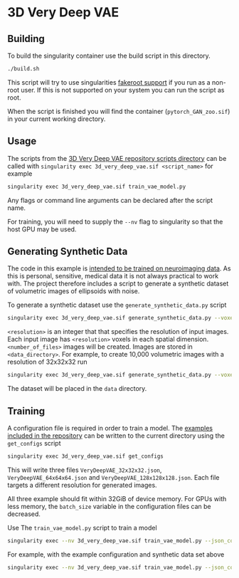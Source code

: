 # 3D Very Deep VAE

## Building

To build the singularity container use the build script in this directory.

```bash
./build.sh
```

This script will try to use singularities [fakeroot
support](https://sylabs.io/guides/main/user-guide/fakeroot.html) if you run as a
non-root user. If this is not supported on your system you can run the script as
root.

When the script is finished you will find the container (`pytorch_GAN_zoo.sif`)
in your current working directory.

## Usage

The scripts from the [3D Very Deep VAE repository scripts
directory](https://github.com/high-dimensional/3d_very_deep_vae/tree/main/scripts)
can be called with `singularity exec 3d_very_deep_vae.sif <script_name>` for
example

```bash
singularity exec 3d_very_deep_vae.sif train_vae_model.py
```

Any flags or command line arguments can be declared after the script name.

For training, you will need to supply the `--nv` flag to singularity so that
the host GPU may be used.

## Generating Synthetic Data

The code in this example is [intended to be trained on neuroimaging
data](https://github.com/high-dimensional/3d_very_deep_vae#input-data). As this
is personal, sensitive, medical data it is not always practical to work with.
The project therefore includes a script to generate a synthetic dataset of
volumetric images of ellipsoids with noise.

To generate a synthetic dataset use the `generate_synthetic_data.py` script

```bash
singularity exec 3d_very_deep_vae.sif generate_synthetic_data.py --voxels_per_axis <resolution> --number_of_files <number_of_files> --output_directory <data_directory>
```

`<resolution>` is an integer that that specifies the resolution of input images.
Each input image has `<resolution>` voxels in each spatial dimension.
`<number_of_files>` images will be created. Images are stored in
`<data_directory>`. For example, to create 10,000 volumetric images with a
resolution of 32x32x32 run

```bash
singularity exec 3d_very_deep_vae.sif generate_synthetic_data.py --voxels_per_axis 32 --number_of_files 10000 --output_directory ./data
```

The dataset will be placed in the `data` directory.

## Training

A configuration file is required in order to train a model. The [examples
included in the
repository](https://github.com/high-dimensional/3d_very_deep_vae/tree/main/example_configurations)
can be written to the current directory using the `get_configs` script

```bash
singularity exec 3d_very_deep_vae.sif get_configs
```

This will write three files `VeryDeepVAE_32x32x32.json`,
`VeryDeepVAE_64x64x64.json` and  `VeryDeepVAE_128x128x128.json`. Each file
targets a different resolution for generated images.

All three example should fit within 32GiB of device memory. For GPUs with less
memory, the `batch_size` variable in the configuration files can be decreased.

Use The `train_vae_model.py` script to train a model

```bash
singularity exec --nv 3d_very_deep_vae.sif train_vae_model.py --json_config_file <config_file>  --nifti_dir <data_directory> --output_dir <output_directory>
```

For example, with the example configuration and synthetic data set above

```bash
singularity exec --nv 3d_very_deep_vae.sif train_vae_model.py --json_config_file VeryDeepVAE_32x32x32.json --nifti_dir ./data --output_dir ./output
```
